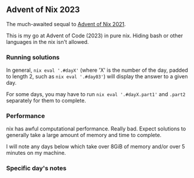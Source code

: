 ## Advent of Nix 2023

The much-awaited sequal to [Advent of Nix 2021](https://github.com/euank/advent-of-nix-2021).

This is my go at Advent of Code (2023) in pure nix. Hiding bash or other languages in the nix isn't allowed.

### Running solutions

In general, `nix eval '.#dayX'` (where 'X' is the number of the day, padded to
length 2, such as `nix eval '.#day03'`) will display the answer to a given day.

For some days, you may have to run `nix eval '.#dayX.part1'` and `.part2` separately for them to complete.

### Performance

nix has awful computational performance. Really bad. Expect solutions to generally take a large amount of memory and time to complete.

I will note any days below which take over 8GiB of memory and/or over 5 minutes on my machine.

### Specific day's notes
